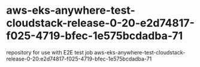 # aws-eks-anywhere-test-cloudstack-release-0-20-e2d74817-f025-4719-bfec-1e575bcdadba-71
repository for use with E2E test job aws-eks-anywhere-test-cloudstack-release-0-20:e2d74817-f025-4719-bfec-1e575bcdadba-71
